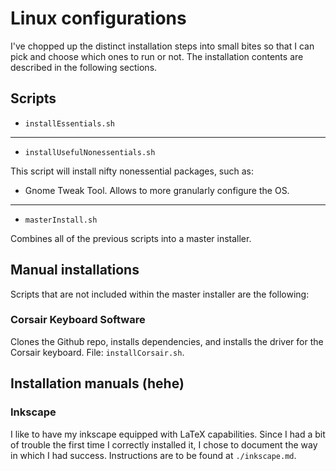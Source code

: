 # Linux configurations

I've chopped up the distinct installation steps into small bites so that I can pick and choose which ones to run or not. The installation contents are described in the following sections.

## Scripts

- `installEssentials.sh`

-----

- `installUsefulNonessentials.sh`

This script will install nifty nonessential packages, such as:

  - Gnome Tweak Tool. Allows to more granularly configure the OS.

-----

- `masterInstall.sh`

Combines all of the previous scripts into a master installer.

## Manual installations

Scripts that are not included within the master installer are the following:

### Corsair Keyboard Software

Clones the Github repo, installs dependencies, and installs the driver for the Corsair keyboard. File: `installCorsair.sh`.

## Installation manuals (hehe)

### Inkscape

I like to have my inkscape equipped with LaTeX capabilities. Since I had a bit 
of trouble the first time I correctly installed it, I chose to document the way
in which I had success. Instructions are to be found at `./inkscape.md`.







